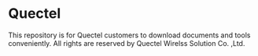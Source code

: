 # Quectel
This repository is for Quectel customers to download documents and tools conveniently. 
All rights are reserved by Quectel Wirelss Solution Co. ,Ltd.
